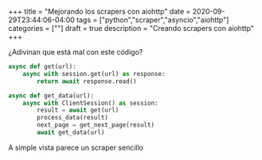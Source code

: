 +++
title = "Mejorando los scrapers con aiohttp"
date = 2020-09-29T23:44:06-04:00
tags = ["python","scraper","asyncio","aiohttp"]
categories = [""]
draft = true
description = "Creando scrapers con aiohttp"
+++

¿Adivinan que está mal con este código?

```python
async def get(url):
    async with session.get(url) as response:
        return await response.read()

async def get_data(url):
    async with ClientSession() as session:
        result = await get(url)
        process_data(result)
        next_page = get_next_page(result)
        await get_data(url)
```

A simple vista parece un scraper sencillo
